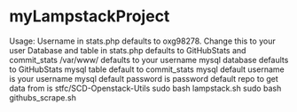 # myLampstackProject
Usage:
Username in stats.php defaults to oxg98278. Change this to your user
Database and table in stats.php defaults to GitHubStats and commit_stats
/var/www/<domain> defaults to your username
mysql database defaults to GitHubStats
mysql table default to commit_stats
mysql default username is your username
mysql default password is password
default repo to get data from is stfc/SCD-Openstack-Utils
sudo bash lampstack.sh
sudo bash githubs_scrape.sh
